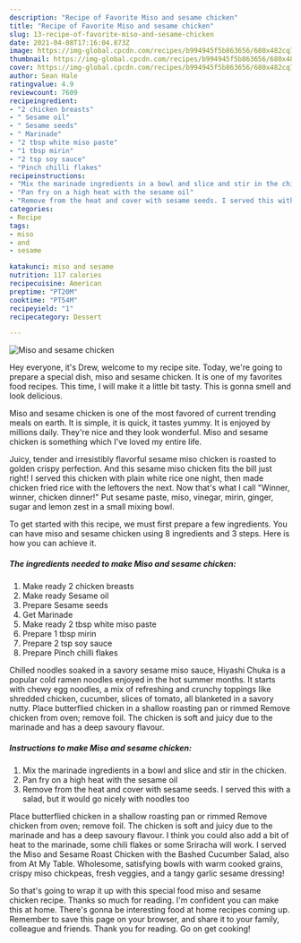 ```yaml
---
description: "Recipe of Favorite Miso and sesame chicken"
title: "Recipe of Favorite Miso and sesame chicken"
slug: 13-recipe-of-favorite-miso-and-sesame-chicken
date: 2021-04-08T17:16:04.873Z
image: https://img-global.cpcdn.com/recipes/b994945f5b863656/680x482cq70/miso-and-sesame-chicken-recipe-main-photo.jpg
thumbnail: https://img-global.cpcdn.com/recipes/b994945f5b863656/680x482cq70/miso-and-sesame-chicken-recipe-main-photo.jpg
cover: https://img-global.cpcdn.com/recipes/b994945f5b863656/680x482cq70/miso-and-sesame-chicken-recipe-main-photo.jpg
author: Sean Hale
ratingvalue: 4.9
reviewcount: 7609
recipeingredient:
- "2 chicken breasts"
- " Sesame oil"
- " Sesame seeds"
- " Marinade"
- "2 tbsp white miso paste"
- "1 tbsp mirin"
- "2 tsp soy sauce"
- "Pinch chilli flakes"
recipeinstructions:
- "Mix the marinade ingredients in a bowl and slice and stir in the chicken."
- "Pan fry on a high heat with the sesame oil"
- "Remove from the heat and cover with sesame seeds. I served this with a salad, but it would go nicely with noodles too"
categories:
- Recipe
tags:
- miso
- and
- sesame

katakunci: miso and sesame 
nutrition: 117 calories
recipecuisine: American
preptime: "PT20M"
cooktime: "PT54M"
recipeyield: "1"
recipecategory: Dessert

---
```



![Miso and sesame chicken](https://img-global.cpcdn.com/recipes/b994945f5b863656/680x482cq70/miso-and-sesame-chicken-recipe-main-photo.jpg)

Hey everyone, it's Drew, welcome to my recipe site. Today, we're going to prepare a special dish, miso and sesame chicken. It is one of my favorites food recipes. This time, I will make it a little bit tasty. This is gonna smell and look delicious.

Miso and sesame chicken is one of the most favored of current trending meals on earth. It is simple, it is quick, it tastes yummy. It is enjoyed by millions daily. They're nice and they look wonderful. Miso and sesame chicken is something which I've loved my entire life.

Juicy, tender and irresistibly flavorful sesame miso chicken is roasted to golden crispy perfection. And this sesame miso chicken fits the bill just right! I served this chicken with plain white rice one night, then made chicken fried rice with the leftovers the next. Now that&#39;s what I call &#34;Winner, winner, chicken dinner!&#34; Put sesame paste, miso, vinegar, mirin, ginger, sugar and lemon zest in a small mixing bowl.


To get started with this recipe, we must first prepare a few ingredients. You can have miso and sesame chicken using 8 ingredients and 3 steps. Here is how you can achieve it.

<!--inarticleads1-->

##### The ingredients needed to make Miso and sesame chicken:

1. Make ready 2 chicken breasts
1. Make ready  Sesame oil
1. Prepare  Sesame seeds
1. Get  Marinade
1. Make ready 2 tbsp white miso paste
1. Prepare 1 tbsp mirin
1. Prepare 2 tsp soy sauce
1. Prepare Pinch chilli flakes


Chilled noodles soaked in a savory sesame miso sauce, Hiyashi Chuka is a popular cold ramen noodles enjoyed in the hot summer months. It starts with chewy egg noodles, a mix of refreshing and crunchy toppings like shredded chicken, cucumber, slices of tomato, all blanketed in a savory nutty. Place butterflied chicken in a shallow roasting pan or rimmed Remove chicken from oven; remove foil. The chicken is soft and juicy due to the marinade and has a deep savoury flavour. 

<!--inarticleads2-->

##### Instructions to make Miso and sesame chicken:

1. Mix the marinade ingredients in a bowl and slice and stir in the chicken.
1. Pan fry on a high heat with the sesame oil
1. Remove from the heat and cover with sesame seeds. I served this with a salad, but it would go nicely with noodles too


Place butterflied chicken in a shallow roasting pan or rimmed Remove chicken from oven; remove foil. The chicken is soft and juicy due to the marinade and has a deep savoury flavour. I think you could also add a bit of heat to the marinade, some chili flakes or some Sriracha will work. I served the Miso and Sesame Roast Chicken with the Bashed Cucumber Salad, also from At My Table. Wholesome, satisfying bowls with warm cooked grains, crispy miso chickpeas, fresh veggies, and a tangy garlic sesame dressing! 

So that's going to wrap it up with this special food miso and sesame chicken recipe. Thanks so much for reading. I'm confident you can make this at home. There's gonna be interesting food at home recipes coming up. Remember to save this page on your browser, and share it to your family, colleague and friends. Thank you for reading. Go on get cooking!
